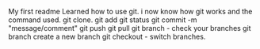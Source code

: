 My first readme
Learned how to use git.
i now know how git works and the command used.
git clone.
git add
git status
git commit -m "message/comment"
git push
git pull
git branch - check your branches
git branch <branch name> create a new branch
git checkout <branch name> - switch branches.
